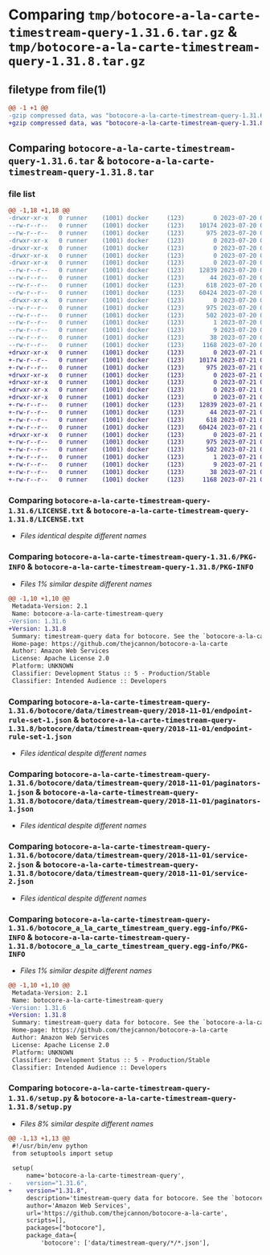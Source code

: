 # Comparing `tmp/botocore-a-la-carte-timestream-query-1.31.6.tar.gz` & `tmp/botocore-a-la-carte-timestream-query-1.31.8.tar.gz`

## filetype from file(1)

```diff
@@ -1 +1 @@
-gzip compressed data, was "botocore-a-la-carte-timestream-query-1.31.6.tar", last modified: Thu Jul 20 01:20:44 2023, max compression
+gzip compressed data, was "botocore-a-la-carte-timestream-query-1.31.8.tar", last modified: Fri Jul 21 01:21:54 2023, max compression
```

## Comparing `botocore-a-la-carte-timestream-query-1.31.6.tar` & `botocore-a-la-carte-timestream-query-1.31.8.tar`

### file list

```diff
@@ -1,18 +1,18 @@
-drwxr-xr-x   0 runner    (1001) docker     (123)        0 2023-07-20 01:20:44.378909 botocore-a-la-carte-timestream-query-1.31.6/
--rw-r--r--   0 runner    (1001) docker     (123)    10174 2023-07-20 01:20:44.000000 botocore-a-la-carte-timestream-query-1.31.6/LICENSE.txt
--rw-r--r--   0 runner    (1001) docker     (123)      975 2023-07-20 01:20:44.378909 botocore-a-la-carte-timestream-query-1.31.6/PKG-INFO
-drwxr-xr-x   0 runner    (1001) docker     (123)        0 2023-07-20 01:20:44.378909 botocore-a-la-carte-timestream-query-1.31.6/botocore/
-drwxr-xr-x   0 runner    (1001) docker     (123)        0 2023-07-20 01:20:44.378909 botocore-a-la-carte-timestream-query-1.31.6/botocore/data/
-drwxr-xr-x   0 runner    (1001) docker     (123)        0 2023-07-20 01:20:44.378909 botocore-a-la-carte-timestream-query-1.31.6/botocore/data/timestream-query/
-drwxr-xr-x   0 runner    (1001) docker     (123)        0 2023-07-20 01:20:44.378909 botocore-a-la-carte-timestream-query-1.31.6/botocore/data/timestream-query/2018-11-01/
--rw-r--r--   0 runner    (1001) docker     (123)    12839 2023-07-20 01:19:55.000000 botocore-a-la-carte-timestream-query-1.31.6/botocore/data/timestream-query/2018-11-01/endpoint-rule-set-1.json
--rw-r--r--   0 runner    (1001) docker     (123)       44 2023-07-20 01:19:55.000000 botocore-a-la-carte-timestream-query-1.31.6/botocore/data/timestream-query/2018-11-01/examples-1.json
--rw-r--r--   0 runner    (1001) docker     (123)      618 2023-07-20 01:19:55.000000 botocore-a-la-carte-timestream-query-1.31.6/botocore/data/timestream-query/2018-11-01/paginators-1.json
--rw-r--r--   0 runner    (1001) docker     (123)    60424 2023-07-20 01:19:55.000000 botocore-a-la-carte-timestream-query-1.31.6/botocore/data/timestream-query/2018-11-01/service-2.json
-drwxr-xr-x   0 runner    (1001) docker     (123)        0 2023-07-20 01:20:44.378909 botocore-a-la-carte-timestream-query-1.31.6/botocore_a_la_carte_timestream_query.egg-info/
--rw-r--r--   0 runner    (1001) docker     (123)      975 2023-07-20 01:20:44.000000 botocore-a-la-carte-timestream-query-1.31.6/botocore_a_la_carte_timestream_query.egg-info/PKG-INFO
--rw-r--r--   0 runner    (1001) docker     (123)      502 2023-07-20 01:20:44.000000 botocore-a-la-carte-timestream-query-1.31.6/botocore_a_la_carte_timestream_query.egg-info/SOURCES.txt
--rw-r--r--   0 runner    (1001) docker     (123)        1 2023-07-20 01:20:44.000000 botocore-a-la-carte-timestream-query-1.31.6/botocore_a_la_carte_timestream_query.egg-info/dependency_links.txt
--rw-r--r--   0 runner    (1001) docker     (123)        9 2023-07-20 01:20:44.000000 botocore-a-la-carte-timestream-query-1.31.6/botocore_a_la_carte_timestream_query.egg-info/top_level.txt
--rw-r--r--   0 runner    (1001) docker     (123)       38 2023-07-20 01:20:44.378909 botocore-a-la-carte-timestream-query-1.31.6/setup.cfg
--rw-r--r--   0 runner    (1001) docker     (123)     1168 2023-07-20 01:20:44.000000 botocore-a-la-carte-timestream-query-1.31.6/setup.py
+drwxr-xr-x   0 runner    (1001) docker     (123)        0 2023-07-21 01:21:54.907541 botocore-a-la-carte-timestream-query-1.31.8/
+-rw-r--r--   0 runner    (1001) docker     (123)    10174 2023-07-21 01:21:54.000000 botocore-a-la-carte-timestream-query-1.31.8/LICENSE.txt
+-rw-r--r--   0 runner    (1001) docker     (123)      975 2023-07-21 01:21:54.907541 botocore-a-la-carte-timestream-query-1.31.8/PKG-INFO
+drwxr-xr-x   0 runner    (1001) docker     (123)        0 2023-07-21 01:21:54.907541 botocore-a-la-carte-timestream-query-1.31.8/botocore/
+drwxr-xr-x   0 runner    (1001) docker     (123)        0 2023-07-21 01:21:54.907541 botocore-a-la-carte-timestream-query-1.31.8/botocore/data/
+drwxr-xr-x   0 runner    (1001) docker     (123)        0 2023-07-21 01:21:54.907541 botocore-a-la-carte-timestream-query-1.31.8/botocore/data/timestream-query/
+drwxr-xr-x   0 runner    (1001) docker     (123)        0 2023-07-21 01:21:54.907541 botocore-a-la-carte-timestream-query-1.31.8/botocore/data/timestream-query/2018-11-01/
+-rw-r--r--   0 runner    (1001) docker     (123)    12839 2023-07-21 01:21:06.000000 botocore-a-la-carte-timestream-query-1.31.8/botocore/data/timestream-query/2018-11-01/endpoint-rule-set-1.json
+-rw-r--r--   0 runner    (1001) docker     (123)       44 2023-07-21 01:21:06.000000 botocore-a-la-carte-timestream-query-1.31.8/botocore/data/timestream-query/2018-11-01/examples-1.json
+-rw-r--r--   0 runner    (1001) docker     (123)      618 2023-07-21 01:21:06.000000 botocore-a-la-carte-timestream-query-1.31.8/botocore/data/timestream-query/2018-11-01/paginators-1.json
+-rw-r--r--   0 runner    (1001) docker     (123)    60424 2023-07-21 01:21:06.000000 botocore-a-la-carte-timestream-query-1.31.8/botocore/data/timestream-query/2018-11-01/service-2.json
+drwxr-xr-x   0 runner    (1001) docker     (123)        0 2023-07-21 01:21:54.907541 botocore-a-la-carte-timestream-query-1.31.8/botocore_a_la_carte_timestream_query.egg-info/
+-rw-r--r--   0 runner    (1001) docker     (123)      975 2023-07-21 01:21:54.000000 botocore-a-la-carte-timestream-query-1.31.8/botocore_a_la_carte_timestream_query.egg-info/PKG-INFO
+-rw-r--r--   0 runner    (1001) docker     (123)      502 2023-07-21 01:21:54.000000 botocore-a-la-carte-timestream-query-1.31.8/botocore_a_la_carte_timestream_query.egg-info/SOURCES.txt
+-rw-r--r--   0 runner    (1001) docker     (123)        1 2023-07-21 01:21:54.000000 botocore-a-la-carte-timestream-query-1.31.8/botocore_a_la_carte_timestream_query.egg-info/dependency_links.txt
+-rw-r--r--   0 runner    (1001) docker     (123)        9 2023-07-21 01:21:54.000000 botocore-a-la-carte-timestream-query-1.31.8/botocore_a_la_carte_timestream_query.egg-info/top_level.txt
+-rw-r--r--   0 runner    (1001) docker     (123)       38 2023-07-21 01:21:54.907541 botocore-a-la-carte-timestream-query-1.31.8/setup.cfg
+-rw-r--r--   0 runner    (1001) docker     (123)     1168 2023-07-21 01:21:54.000000 botocore-a-la-carte-timestream-query-1.31.8/setup.py
```

### Comparing `botocore-a-la-carte-timestream-query-1.31.6/LICENSE.txt` & `botocore-a-la-carte-timestream-query-1.31.8/LICENSE.txt`

 * *Files identical despite different names*

### Comparing `botocore-a-la-carte-timestream-query-1.31.6/PKG-INFO` & `botocore-a-la-carte-timestream-query-1.31.8/PKG-INFO`

 * *Files 1% similar despite different names*

```diff
@@ -1,10 +1,10 @@
 Metadata-Version: 2.1
 Name: botocore-a-la-carte-timestream-query
-Version: 1.31.6
+Version: 1.31.8
 Summary: timestream-query data for botocore. See the `botocore-a-la-carte` package for more info.
 Home-page: https://github.com/thejcannon/botocore-a-la-carte
 Author: Amazon Web Services
 License: Apache License 2.0
 Platform: UNKNOWN
 Classifier: Development Status :: 5 - Production/Stable
 Classifier: Intended Audience :: Developers
```

### Comparing `botocore-a-la-carte-timestream-query-1.31.6/botocore/data/timestream-query/2018-11-01/endpoint-rule-set-1.json` & `botocore-a-la-carte-timestream-query-1.31.8/botocore/data/timestream-query/2018-11-01/endpoint-rule-set-1.json`

 * *Files identical despite different names*

### Comparing `botocore-a-la-carte-timestream-query-1.31.6/botocore/data/timestream-query/2018-11-01/paginators-1.json` & `botocore-a-la-carte-timestream-query-1.31.8/botocore/data/timestream-query/2018-11-01/paginators-1.json`

 * *Files identical despite different names*

### Comparing `botocore-a-la-carte-timestream-query-1.31.6/botocore/data/timestream-query/2018-11-01/service-2.json` & `botocore-a-la-carte-timestream-query-1.31.8/botocore/data/timestream-query/2018-11-01/service-2.json`

 * *Files identical despite different names*

### Comparing `botocore-a-la-carte-timestream-query-1.31.6/botocore_a_la_carte_timestream_query.egg-info/PKG-INFO` & `botocore-a-la-carte-timestream-query-1.31.8/botocore_a_la_carte_timestream_query.egg-info/PKG-INFO`

 * *Files 1% similar despite different names*

```diff
@@ -1,10 +1,10 @@
 Metadata-Version: 2.1
 Name: botocore-a-la-carte-timestream-query
-Version: 1.31.6
+Version: 1.31.8
 Summary: timestream-query data for botocore. See the `botocore-a-la-carte` package for more info.
 Home-page: https://github.com/thejcannon/botocore-a-la-carte
 Author: Amazon Web Services
 License: Apache License 2.0
 Platform: UNKNOWN
 Classifier: Development Status :: 5 - Production/Stable
 Classifier: Intended Audience :: Developers
```

### Comparing `botocore-a-la-carte-timestream-query-1.31.6/setup.py` & `botocore-a-la-carte-timestream-query-1.31.8/setup.py`

 * *Files 8% similar despite different names*

```diff
@@ -1,13 +1,13 @@
 #!/usr/bin/env python
 from setuptools import setup
 
 setup(
     name='botocore-a-la-carte-timestream-query',
-    version="1.31.6",
+    version="1.31.8",
     description='timestream-query data for botocore. See the `botocore-a-la-carte` package for more info.',
     author='Amazon Web Services',
     url='https://github.com/thejcannon/botocore-a-la-carte',
     scripts=[],
     packages=["botocore"],
     package_data={
         'botocore': ['data/timestream-query/*/*.json'],
```

